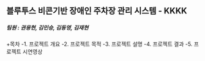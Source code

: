## 블루투스 비콘기반 장애인 주차장 관리 시스템 - KKKK
##### 팀원 : 권용현, 김민승, 김동영, 김재현
+목차
-1. 프로젝트 개요
-2. 프로젝트 목적
-3. 프로젝트 설명
-4. 프로젝트 결과
-5. 프로젝트 시연영상



